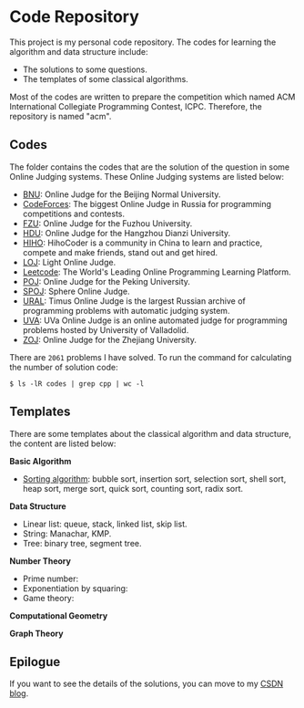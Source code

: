 Code Repository
=========================

This project is my personal code repository. The codes for learning the algorithm and data structure include:

- The solutions to some questions.
- The templates of some classical algorithms.

Most of the codes are written to prepare the competition which named ACM International Collegiate Programming Contest, ICPC. Therefore, the repository is named "acm".

Codes
-----------------

The folder contains the codes that are the solution of the question in some Online Judging systems. These Online Judging systems are listed below:

- [BNU](http://www.bnuoj.com/v3/index.php): Online Judge for the Beijing Normal University.
- [CodeForces](http://codeforces.com/): The biggest Online Judge in Russia for programming competitions and contests.
- [FZU](http://acm.fzu.edu.cn/): Online Judge for the Fuzhou University.
- [HDU](http://acm.hdu.edu.cn/): Online Judge for the Hangzhou Dianzi University.
- [HIHO](https://hihocoder.com/): HihoCoder is a community in China to learn and practice, compete and make friends, stand out and get hired.
- [LOJ](http://www.lightoj.com/login_main.php): Light Online Judge.
- [Leetcode](https://leetcode.com/problemset/all/): The World's Leading Online Programming Learning Platform.
- [POJ](http://poj.org/): Online Judge for the Peking University.
- [SPOJ](http://www.spoj.com/): Sphere Online Judge.
- [URAL](http://acm.timus.ru/): Timus Online Judge is the largest Russian archive of programming problems with automatic judging system.
- [UVA](https://uva.onlinejudge.org/): UVa Online Judge is an online automated judge for programming problems hosted by University of Valladolid.
- [ZOJ](http://acm.zju.edu.cn/onlinejudge/): Online Judge for the Zhejiang University.

There are `2061` problems I have solved. To run the command for calculating the number of solution code:

```
$ ls -lR codes | grep cpp | wc -l
```


Templates
-----------------

There are some templates about the classical algorithm and data structure, the content are listed below:


**Basic Algorithm**
- [Sorting algorithm](https://github.com/JeraKrs/acm/tree/master/templates/basic_algorithm/sorting): bubble sort, insertion sort, selection sort, shell sort, heap sort, merge sort, quick sort, counting sort, radix sort.

**Data Structure**
- Linear list: queue, stack, linked list, skip list.
- String: Manachar, KMP.
- Tree: binary tree, segment tree.

**Number Theory**
- Prime number:
- Exponentiation by squaring:
- Game theory:

**Computational Geometry**

**Graph Theory**


Epilogue
-----------------

If you want to see the details of the solutions, you can move to my [CSDN blog](http://blog.csdn.net/keshuai19940722).
